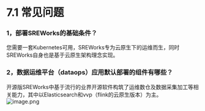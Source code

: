 # 7.1 常见问题


<a name="p33wx"></a>
### 1，部署SREWorks的基础条件？
您需要一套Kubernetes可用，SREWorks专为云原生下的运维而生，同时SREWorks自身也是基于云原生架构理念实现。

<a name="hLnGq"></a>
### 2，数据运维平台（dataops）应用默认部署的组件有哪些？
开源版SREWorks中基于流行的业界开源软件构筑了运维数仓及数据采集加工等相关能力，其中以Elasticsearch和vvp（flink的云原生版本）为主。<br />![image.png](/pictures/1645442412377-0cb61359-cf2c-4ada-b61b-e769bb41be9b.png)

